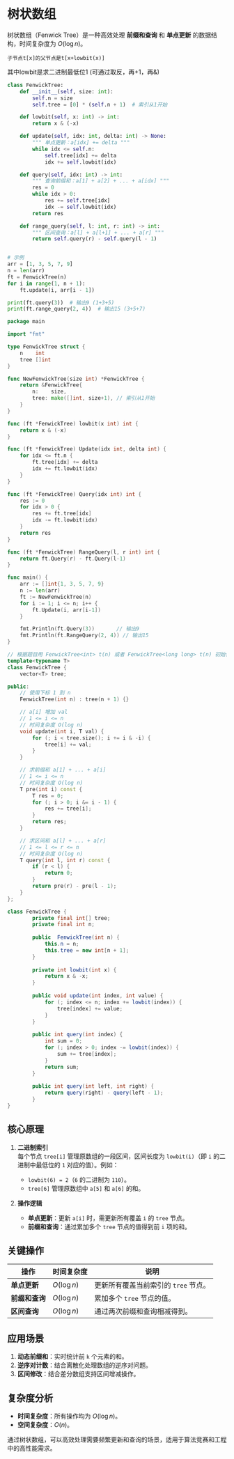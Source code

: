 # 树状数组

树状数组（Fenwick Tree）是一种高效处理 **前缀和查询** 和 **单点更新** 的数据结构，时间复杂度为 $`O(\log n)`$。

`子节点t[x]的父节点是t[x+lowbit(x)]`

其中lowbit是求二进制最低位1 (可通过取反，再+1，再&)

```python
class FenwickTree:
    def __init__(self, size: int):
        self.n = size
        self.tree = [0] * (self.n + 1)  # 索引从1开始

    def lowbit(self, x: int) -> int:
        return x & (-x)

    def update(self, idx: int, delta: int) -> None:
        """ 单点更新：a[idx] += delta """
        while idx <= self.n:
            self.tree[idx] += delta
            idx += self.lowbit(idx)

    def query(self, idx: int) -> int:
        """ 查询前缀和：a[1] + a[2] + ... + a[idx] """
        res = 0
        while idx > 0:
            res += self.tree[idx]
            idx -= self.lowbit(idx)
        return res

    def range_query(self, l: int, r: int) -> int:
        """ 区间查询：a[l] + a[l+1] + ... + a[r] """
        return self.query(r) - self.query(l - 1)


# 示例
arr = [1, 3, 5, 7, 9]
n = len(arr)
ft = FenwickTree(n)
for i in range(1, n + 1):
    ft.update(i, arr[i - 1])

print(ft.query(3))  # 输出9 (1+3+5)
print(ft.range_query(2, 4))  # 输出15 (3+5+7)
```

```go
package main

import "fmt"

type FenwickTree struct {
    n    int
    tree []int
}

func NewFenwickTree(size int) *FenwickTree {
    return &FenwickTree{
        n:    size,
        tree: make([]int, size+1), // 索引从1开始
    }
}

func (ft *FenwickTree) lowbit(x int) int {
    return x & (-x)
}

func (ft *FenwickTree) Update(idx int, delta int) {
    for idx <= ft.n {
        ft.tree[idx] += delta
        idx += ft.lowbit(idx)
    }
}

func (ft *FenwickTree) Query(idx int) int {
    res := 0
    for idx > 0 {
        res += ft.tree[idx]
        idx -= ft.lowbit(idx)
    }
    return res
}

func (ft *FenwickTree) RangeQuery(l, r int) int {
    return ft.Query(r) - ft.Query(l-1)
}

func main() {
    arr := []int{1, 3, 5, 7, 9}
    n := len(arr)
    ft := NewFenwickTree(n)
    for i := 1; i <= n; i++ {
        ft.Update(i, arr[i-1])
    }

    fmt.Println(ft.Query(3))       // 输出9
    fmt.Println(ft.RangeQuery(2, 4)) // 输出15
}
```

```c++
// 根据题目用 FenwickTree<int> t(n) 或者 FenwickTree<long long> t(n) 初始化
template<typename T>
class FenwickTree {
    vector<T> tree;

public:
    // 使用下标 1 到 n
    FenwickTree(int n) : tree(n + 1) {}

    // a[i] 增加 val
    // 1 <= i <= n
    // 时间复杂度 O(log n)
    void update(int i, T val) {
        for (; i < tree.size(); i += i & -i) {
            tree[i] += val;
        }
    }

    // 求前缀和 a[1] + ... + a[i]
    // 1 <= i <= n
    // 时间复杂度 O(log n)
    T pre(int i) const {
        T res = 0;
        for (; i > 0; i &= i - 1) {
            res += tree[i];
        }
        return res;
    }

    // 求区间和 a[l] + ... + a[r]
    // 1 <= l <= r <= n
    // 时间复杂度 O(log n)
    T query(int l, int r) const {
        if (r < l) {
            return 0;
        }
        return pre(r) - pre(l - 1);
    }
};
```

```java
class FenwickTree {
        private final int[] tree;
        private final int n;
        
        public  FenwickTree(int n) {
            this.n = n;
            this.tree = new int[n + 1];
        }
        
        private int lowbit(int x) {
            return x & -x;
        }
        
        public void update(int index, int value) {
            for (; index <= n; index += lowbit(index)) {
                tree[index] += value;
            }
        }
        
        public int query(int index) {
            int sum = 0;
            for (; index > 0; index -= lowbit(index)) {
                sum += tree[index];
            }
            return sum;
        }
        
        public int query(int left, int right) {
            return query(right) - query(left - 1);
        }
}
```

## **核心原理**

1. **二进制索引**  
   每个节点 `tree[i]` 管理原数组的一段区间，区间长度为 `lowbit(i)`（即 `i` 的二进制中最低位的 `1` 对应的值）。例如：
    - `lowbit(6) = 2`（`6` 的二进制为 `110`）。
    - `tree[6]` 管理原数组中 `a[5]` 和 `a[6]` 的和。

2. **操作逻辑**
    - **单点更新**：更新 `a[i]` 时，需更新所有覆盖 `i` 的 `tree` 节点。
    - **前缀和查询**：通过累加多个 `tree` 节点的值得到前 `i` 项的和。

## **关键操作**

| 操作        | 时间复杂度         | 说明                     |
|-----------|---------------|------------------------|
| **单点更新**  | $`O(\log n)`$ | 更新所有覆盖当前索引的 `tree` 节点。 |
| **前缀和查询** | $`O(\log n)`$ | 累加多个 `tree` 节点的值。      |
| **区间查询**  | $`O(\log n)`$ | 通过两次前缀和查询相减得到。         |

## **应用场景**

1. **动态前缀和**：实时统计前 `k` 个元素的和。
2. **逆序对计数**：结合离散化处理数组的逆序对问题。
3. **区间修改**：结合差分数组支持区间增减操作。

## **复杂度分析**

- **时间复杂度**：所有操作均为 $`O(\log n)`$。
- **空间复杂度**：$`O(n)`$。

通过树状数组，可以高效处理需要频繁更新和查询的场景，适用于算法竞赛和工程中的高性能需求。
